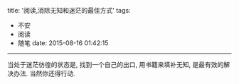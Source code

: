 title: '阅读,消除无知和迷茫的最佳方式'
tags:
  - 不安
  - 阅读
  - 随笔
date: 2015-08-16 01:42:15
---

当处于迷茫彷徨的状态是, 找到一个自己的出口, 用书籍来填补无知, 是最有效的解决办法. 当然你还得行动.